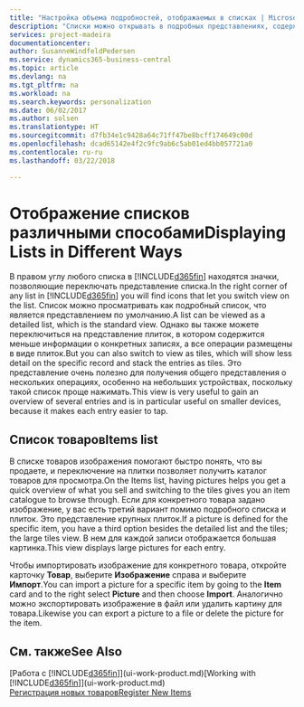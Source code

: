 ```yaml
---
title: "Настройка объема подробностей, отображаемых в списках | Microsoft Docs"
description: "Списки можно открывать в подробных представлениях, содержащих дополнительные сведения, или в виде плиток, которые удобно просматривать."
services: project-madeira
documentationcenter: 
author: SusanneWindfeldPedersen
ms.service: dynamics365-business-central
ms.topic: article
ms.devlang: na
ms.tgt_pltfrm: na
ms.workload: na
ms.search.keywords: personalization
ms.date: 06/02/2017
ms.author: solsen
ms.translationtype: HT
ms.sourcegitcommit: d7fb34e1c9428a64c71ff47be8bcff174649c00d
ms.openlocfilehash: dcad65142e4f2c9fc9ab6c5ab01ed4bb057721a0
ms.contentlocale: ru-ru
ms.lasthandoff: 03/22/2018

---
```

# <a name="displaying-lists-in-different-ways"></a><span data-ttu-id="bfb79-103">Отображение списков различными способами</span><span class="sxs-lookup"><span data-stu-id="bfb79-103">Displaying Lists in Different Ways</span></span>
<span data-ttu-id="bfb79-104">В правом углу любого списка в [!INCLUDE[d365fin](includes/d365fin_md.md)] находятся значки, позволяющие переключать представление списка.</span><span class="sxs-lookup"><span data-stu-id="bfb79-104">In the right corner of any list in [!INCLUDE[d365fin](includes/d365fin_md.md)] you will find icons that let you switch view on the list.</span></span> <span data-ttu-id="bfb79-105">Список можно просматривать как подробный список, что является представлением по умолчанию.</span><span class="sxs-lookup"><span data-stu-id="bfb79-105">A list can be viewed as a detailed list, which is the standard view.</span></span> <span data-ttu-id="bfb79-106">Однако вы также можете переключиться на представление плиток, в котором содержится меньше информации о конкретных записях, а все операции размещены в виде плиток.</span><span class="sxs-lookup"><span data-stu-id="bfb79-106">But you can also switch to view as tiles, which will show less detail on the specific record and stack the entries as tiles.</span></span> <span data-ttu-id="bfb79-107">Это представление очень полезно для получения общего представления о нескольких операциях, особенно на небольших устройствах, поскольку такой список проще нажимать.</span><span class="sxs-lookup"><span data-stu-id="bfb79-107">This view is very useful to gain an overview of several entries and is in particular useful on smaller devices, because it makes each entry easier to tap.</span></span>

## <a name="items-list"></a><span data-ttu-id="bfb79-108">Список товаров</span><span class="sxs-lookup"><span data-stu-id="bfb79-108">Items list</span></span>
<span data-ttu-id="bfb79-109">В списке товаров изображения помогают быстро понять, что вы продаете, и переключение на плитки позволяет получить каталог товаров для просмотра.</span><span class="sxs-lookup"><span data-stu-id="bfb79-109">On the Items list, having pictures helps you get a quick overview of what you sell and switching to the tiles gives you an item catalogue to browse through.</span></span> <span data-ttu-id="bfb79-110">Если для конкретного товара задано изображение, у вас есть третий вариант помимо подробного списка и плиток. Это представление крупных плиток.</span><span class="sxs-lookup"><span data-stu-id="bfb79-110">If a picture is defined for the specific item, you have a third option besides the detailed list and the tiles; the large tiles view.</span></span> <span data-ttu-id="bfb79-111">В нем для каждой записи отображается большая картинка.</span><span class="sxs-lookup"><span data-stu-id="bfb79-111">This view displays large pictures for each entry.</span></span>

<span data-ttu-id="bfb79-112">Чтобы импортировать изображение для конкретного товара, откройте карточку **Товар**, выберите **Изображение** справа и выберите **Импорт**.</span><span class="sxs-lookup"><span data-stu-id="bfb79-112">You can import a picture for a specific item by going to the **Item** card and to the right select **Picture** and then choose **Import**.</span></span> <span data-ttu-id="bfb79-113">Аналогично можно экспортировать изображение в файл или удалить картину для товара.</span><span class="sxs-lookup"><span data-stu-id="bfb79-113">Likewise you can export a picture to a file or delete the picture for the item.</span></span>  

## <a name="see-also"></a><span data-ttu-id="bfb79-114">См. также</span><span class="sxs-lookup"><span data-stu-id="bfb79-114">See Also</span></span>
<span data-ttu-id="bfb79-115">[Работа с [!INCLUDE[d365fin](includes/d365fin_md.md)]](ui-work-product.md)</span><span class="sxs-lookup"><span data-stu-id="bfb79-115">[Working with [!INCLUDE[d365fin](includes/d365fin_md.md)]](ui-work-product.md)</span></span>  
[<span data-ttu-id="bfb79-116">Регистрация новых товаров</span><span class="sxs-lookup"><span data-stu-id="bfb79-116">Register New Items</span></span>](inventory-how-register-new-items.md)  

